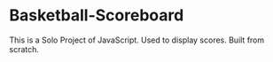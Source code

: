 # Basketball-Scoreboard
This is a Solo Project of  JavaScript. Used to display scores. Built from scratch.
